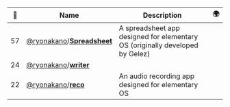 |:star2: | Name | Description | 🌍|
|---|---|---|---|
|57|[@ryonakano](https://github.com/ryonakano)/[**Spreadsheet**](https://github.com/ryonakano/Spreadsheet)|A spreadsheet app designed for elementary OS (originally developed by Gelez)||
|24|[@ryonakano](https://github.com/ryonakano)/[**writer**](https://github.com/ryonakano/writer)|||
|22|[@ryonakano](https://github.com/ryonakano)/[**reco**](https://github.com/ryonakano/reco)|An audio recording app designed for elementary OS||

